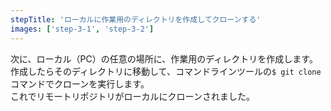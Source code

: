 ```yaml
---
stepTitle: 'ローカルに作業用のディレクトリを作成してクローンする'
images: ['step-3-1', 'step-3-2']
---
```


次に、ローカル（PC）の任意の場所に、作業用のディレクトリを作成します。作成したらそのディレクトリに移動して、コマンドラインツールの`$ git clone`コマンドでクローンを実行します。  
これでリモートリポジトリがローカルにクローンされました。  

